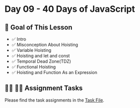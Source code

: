# Day 09 - 40 Days of JavaScript

## **🎯 Goal of This Lesson**

- ✅ Intro
- ✅ Misconception About Hoisting
- ✅ Variable Hoisting
- ✅ Hoisting and let and const
- ✅ Temporal Dead Zone(TDZ)
- ✅ Functional Hoisting
- ✅ Hoisting and Function As an Expression

## **👩‍💻 🧑‍💻 Assignment Tasks**

Please find the task assignments in the [Task File](./task.md).
